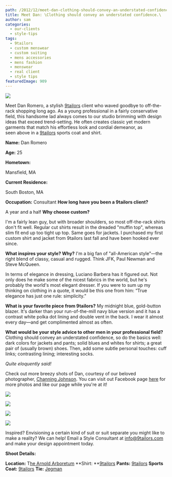 ```yaml
---
path: /2012/12/meet-dan-clothing-should-convey-an-understated-confidence/
title: Meet Dan: \Clothing should convey an understated confidence.\
author: sam
categories: 
  - our-clients
  - style-tips
tags: 
  - 9tailors
  - custom menswear
  - custom suiting
  - mens accessories
  - mens fashion
  - menswear
  - real client
  - style tips
featuredImage: 909
---
```

[![](http://4.bp.blogspot.com/-TVbFsyFINko/UJKoQtoFIYI/AAAAAAAABOs/aN4J2rqwt_Y/s1600/DanRomeroProfile.jpg)](http://4.bp.blogspot.com/-TVbFsyFINko/UJKoQtoFIYI/AAAAAAAABOs/aN4J2rqwt_Y/s1600/DanRomeroProfile.jpg)

Meet Dan Romero, a stylish [9tailors](http://www.9tailors.com/) client who waved goodbye to off-the-rack shopping long ago. As a young professional in a fairly conservative field, this handsome lad always comes to our studio brimming with design ideas that exceed trend-setting. He often creates classic yet modern garments that match his effortless look and cordial demeanor, as seen above in a [9tailors](http://www.9tailors.com/) sports coat and shirt. 

**Name:** Dan Romero

**Age:** 25

**Hometown:**

Mansfield, MA

**Current Residence:**

South Boston, MA

**Occupation:** Consultant **How long have you been a 9tailors client?**

A year and a half **Why choose custom?**

I'm a fairly lean guy, but with broader shoulders, so most off-the-rack shirts don't fit well. Regular cut shirts result in the dreaded "muffin top", whereas slim fit end up too tight up top. Same goes for jackets. I purchased my first custom shirt and jacket from 9tailors last fall and have been hooked ever since.

**What inspires your style? Why?** I'm a big fan of "all-American style"—the right blend of classy, casual and rugged. Think JFK, Paul Newman and Steve McQueen.  
  
In terms of elegance in dressing, Luciano Barbera has it figured out. Not only does he make some of the nicest fabrics in the world, but he's probably the world's most elegant dresser. If you were to sum up my thinking on clothing in a quote, it would be this one from him: “True elegance has just one rule: simplicity.”

**What is your favorite piece from 9tailors?** My midnight blue, gold-button blazer. It's darker than your run-of-the-mill navy blue version and it has a contrast white polka dot lining and double vent in the back. I wear it almost every day—and get complimented almost as often.

**What would be your style advice to other men in your professional field?** Clothing should convey an understated confidence, so do the basics well: dark colors for jackets and pants; solid blues and whites for shirts; a great pair of (usually brown) shoes. Then, add some subtle personal touches: cuff links; contrasting lining; interesting socks.

_Quite eloquently said!_

Check out more breezy shots of Dan, courtesy of our beloved photographer, [Channing Johnson](http://www.channingjohnson.com/). You can visit out Facebook page [here](https://www.facebook.com/pages/9tailors/49696314250) for more photos and like our page while you're at it!

[![](http://2.bp.blogspot.com/-EtqhdNV0nKw/UL95gUJNs1I/AAAAAAAANKc/tEgO_9fNDlg/s400/2012-Fall-shoot-9tailors-169.jpg)](http://2.bp.blogspot.com/-EtqhdNV0nKw/UL95gUJNs1I/AAAAAAAANKc/tEgO_9fNDlg/s1600/2012-Fall-shoot-9tailors-169.jpg)

[![](http://4.bp.blogspot.com/-TbO_q523Imw/UL95_RDZmKI/AAAAAAAANKk/04vmGaG_sEw/s400/2012-Fall-shoot-9tailors-142.jpg)](http://4.bp.blogspot.com/-TbO_q523Imw/UL95_RDZmKI/AAAAAAAANKk/04vmGaG_sEw/s1600/2012-Fall-shoot-9tailors-142.jpg)

[![](http://1.bp.blogspot.com/-U43pJH8Oirk/UL96M6Ns-SI/AAAAAAAANKw/IKtGMb6xerk/s400/2012-Fall-shoot-9tailors-172.jpg)](http://1.bp.blogspot.com/-U43pJH8Oirk/UL96M6Ns-SI/AAAAAAAANKw/IKtGMb6xerk/s1600/2012-Fall-shoot-9tailors-172.jpg)

[![](http://2.bp.blogspot.com/-gR9iScSjUGA/UL96d4vCkxI/AAAAAAAANK4/CcbgvgdnVlc/s400/2012-Fall-shoot-9tailors-184.jpg)](http://2.bp.blogspot.com/-gR9iScSjUGA/UL96d4vCkxI/AAAAAAAANK4/CcbgvgdnVlc/s1600/2012-Fall-shoot-9tailors-184.jpg)

Inspired? Envisioning a certain kind of suit or suit separate you might like to make a reality? We can help! Email a Style Consultant at [info@9tailors.com](mailto:info@9tailors.com) and make your design appointment today.

**Shoot Details:**

**Location:** T[he Arnold Arboretum](http://arboretum.harvard.edu/)  **Shirt: **[9tailors](http://www.9tailors.com/) **Pants:** [9tailors](http://www.9tailors.com/) **Sports Coat:** [9tailors](http://www.9tailors.com/) **Tie:** [Jegman](http://www.jegman.com/)